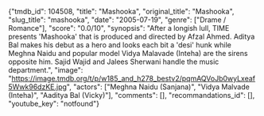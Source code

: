 {"tmdb_id": 104508, "title": "Mashooka", "original_title": "Mashooka", "slug_title": "mashooka", "date": "2005-07-19", "genre": ["Drame / Romance"], "score": "0.0/10", "synopsis": "After a longish lull, TIME presents 'Mashooka' that is produced and directed by Afzal Ahmed. Aditya Bal makes his debut as a hero and looks each bit a 'desi' hunk while Meghna Naidu and popular model Vidya Malavade (Inteha) are the sirens opposite him. Sajid Wajid and Jalees Sherwani handle the music department.", "image": "https://image.tmdb.org/t/p/w185_and_h278_bestv2/pqmAQVoJb0wyLxeaf5Wwk96dzKE.jpg", "actors": ["Meghna Naidu (Sanjana)", "Vidya Malvade (Inteha)", "Aaditya Bal (Vicky)"], "comments": [], "recommandations_id": [], "youtube_key": "notfound"}